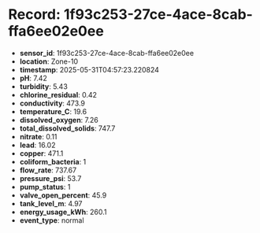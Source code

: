 # Record: 1f93c253-27ce-4ace-8cab-ffa6ee02e0ee

- **sensor_id**: 1f93c253-27ce-4ace-8cab-ffa6ee02e0ee
- **location**: Zone-10
- **timestamp**: 2025-05-31T04:57:23.220824
- **pH**: 7.42
- **turbidity**: 5.43
- **chlorine_residual**: 0.42
- **conductivity**: 473.9
- **temperature_C**: 19.6
- **dissolved_oxygen**: 7.26
- **total_dissolved_solids**: 747.7
- **nitrate**: 0.11
- **lead**: 16.02
- **copper**: 471.1
- **coliform_bacteria**: 1
- **flow_rate**: 737.67
- **pressure_psi**: 53.7
- **pump_status**: 1
- **valve_open_percent**: 45.9
- **tank_level_m**: 4.97
- **energy_usage_kWh**: 260.1
- **event_type**: normal